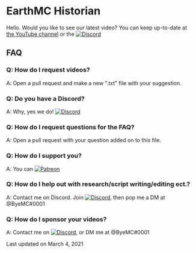 # EarthMC Historian
Hello. Would you like to see our latest video?
You can keep up-to-date at [the YouTube channel](https://www.youtube.com/channel/UCeSfl0IWQHySIbdj0PUikhg) or the [![Discord](https://img.shields.io/discord/804709519732506646?label=Join%20here%21)](https://discord.gg/3tkRnKJxj7)

## FAQ

### Q: How do I request videos?
A: Open a pull request and make a new ".txt" file with your suggestion.

### Q: Do you have a Discord?
A: Why, yes we do! [![Discord](https://img.shields.io/discord/804709519732506646?label=Join%20here%21)](https://discord.gg/3tkRnKJxj7)

### Q: How do I request questions for the FAQ?
A: Open a pull request with your question added on to this file. 

### Q: How do I support you?
A: You can [![Patreon](https://img.shields.io/badge/Support%20me%20on-Patreon-orange)](https://patreon.com/unsttv)

### Q: How do I help out with research/script writing/editing ect.?
A: Contact me on Discord. Join [![Discord](https://img.shields.io/discord/804709519732506646?label=our%20Discord)](https://discord.gg/3tkRnKJxj7), then pop me a DM at @ByeMC#0001

### Q: How do I sponsor your videos?
A: Contact me on [![Discord](https://img.shields.io/discord/804709519732506646?label=our%20Discord)](https://discord.gg/3tkRnKJxj7), or DM me at @ByeMC#0001

Last updated on March 4, 2021

